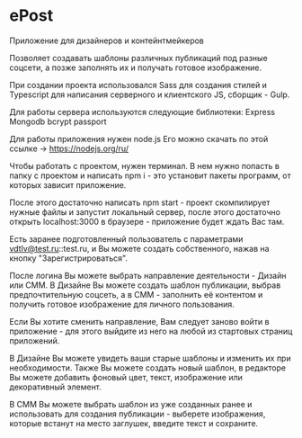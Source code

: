 # ePost

Приложение для дизайнеров и контейнтмейкеров

Позволяет создавать шаблоны различных публикаций под разные соцсети, а позже заполнять их и получать готовое изображение.


При создании проекта использовался Sass для создания стилей и Typescript для написания серверного и клиентского JS, сборщик - Gulp.

Для работы сервера используются следующие библиотеки:
Express
Mongodb
bcrypt
passport

Для работы приложения нужен node.js
Его можно скачать по этой ссылке -> https://nodejs.org/ru/

Чтобы работать с проектом, нужен терминал. В нем нужно попасть в папку с проектом и написать npm i - это установит пакеты программ, от которых зависит приложение.

После этого достаточно написать npm start - проект скомпилирует нужные файлы и запустит локальный сервер, после этого достаточно открыть localhost:3000 в браузере - приложение будет ждать Вас там.

Есть заранее подготовленный пользователь с параметрами vdtlv@test.ru::test.ru, и Вы можете создать собственного, нажав на кнопку "Зарегистрироваться".

После логина Вы можете выбрать направление деятельности - Дизайн или СММ. В Дизайне Вы можете создать шаблон публикации, выбрав предпочтительную соцсеть, а в СММ - заполнить её контентом и получить готовое изображение для личного пользования.

Если Вы хотите сменить направление, Вам следует заново войти в приложение - для этого выйдите из него на любой из стартовых страниц приложений.

В Дизайне Вы можете увидеть ваши старые шаблоны и изменить их при необходимости. Также Вы можете создать новый шаблон, в редакторе Вы можете добавить фоновый цвет, текст, изображение или декоративный элемент.

В СММ Вы можете выбрать шаблон из уже созданных ранее и использовать для создания публикации - выберете изображения, которые встанут на место заглушек, введите текст и сохраните. 

